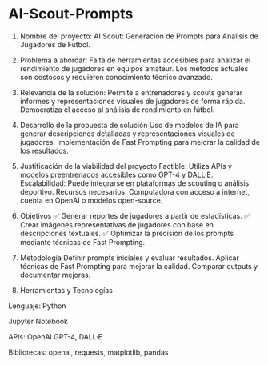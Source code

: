 # AI-Scout-Prompts

1. Nombre del proyecto: AI Scout: Generación de Prompts para Análisis de Jugadores de Fútbol.
   
2. Problema a abordar:
Falta de herramientas accesibles para analizar el rendimiento de jugadores en equipos amateur.
Los métodos actuales son costosos y requieren conocimiento técnico avanzado.
3. Relevancia de la solución:
Permite a entrenadores y scouts generar informes y representaciones visuales de jugadores de forma rápida.
Democratiza el acceso al análisis de rendimiento en fútbol.

4. Desarrollo de la propuesta de solución
Uso de modelos de IA para generar descripciones detalladas y representaciones visuales de jugadores.
Implementación de Fast Prompting para mejorar la calidad de los resultados.

5. Justificación de la viabilidad del proyecto
Factible: Utiliza APIs y modelos preentrenados accesibles como GPT-4 y DALL·E.
Escalabilidad: Puede integrarse en plataformas de scouting o análisis deportivo.
Recursos necesarios: Computadora con acceso a internet, cuenta en OpenAI o modelos open-source.

6. Objetivos
✅ Generar reportes de jugadores a partir de estadísticas.
✅ Crear imágenes representativas de jugadores con base en descripciones textuales.
✅ Optimizar la precisión de los prompts mediante técnicas de Fast Prompting.

7. Metodología
Definir prompts iniciales y evaluar resultados.
Aplicar técnicas de Fast Prompting para mejorar la calidad.
Comparar outputs y documentar mejoras.

8. Herramientas y Tecnologías
   
Lenguaje: Python

Jupyter Notebook

APIs: OpenAI GPT-4, DALL·E

Bibliotecas: openai, requests, matplotlib, pandas
